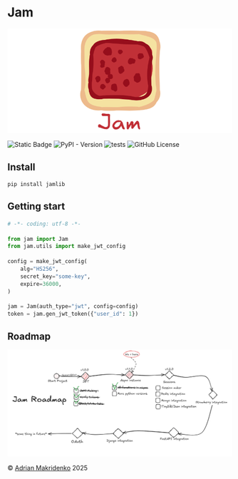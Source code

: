# Jam

![logo](https://github.com/lyaguxafrog/jam/blob/master/docs/assets/h_logo_n_title.png?raw=true)

![Static Badge](https://img.shields.io/badge/Python-3.13-blue?logo=python&logoColor=white)
![PyPI - Version](https://img.shields.io/pypi/v/jamlib)
![tests](https://github.com/lyaguxafrog/jam/actions/workflows/run-tests.yml/badge.svg)
![GitHub License](https://img.shields.io/github/license/lyaguxafrog/jam)

## Install
```bash
pip install jamlib
```

## Getting start
```python
# -*- coding: utf-8 -*-

from jam import Jam
from jam.utils import make_jwt_config

config = make_jwt_config(
    alg="HS256",
    secret_key="some-key",
    expire=36000,
)

jam = Jam(auth_type="jwt", config=config)
token = jam.gen_jwt_token({"user_id": 1})
```

## Roadmap
![Roadmap](https://github.com/lyaguxafrog/jam/blob/master/docs/assets/roadmap.png?raw=true)

&copy; [Adrian Makridenko](https://github.com/lyaguxafrog) 2025
